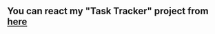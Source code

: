 <h2> You can react my "Task Tracker" project from <a href="htpps://mnrgdkl.github.io/react-project-003-task-tracker/"> here </a> </h2>

